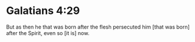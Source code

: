 # Galatians 4:29

But as then he that was born after the flesh persecuted him [that was born] after the Spirit, even so [it is] now.